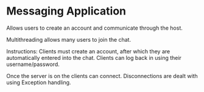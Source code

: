 # Messaging Application

Allows users to create an account and communicate through the host. 

Multithreading allows many users to join the chat.

Instructions:
Clients must create an account, after which they are automatically entered into the chat.
Clients can log back in using their username/password. 

Once the server is on the clients can connect. Disconnections are dealt with using Exception handling.
